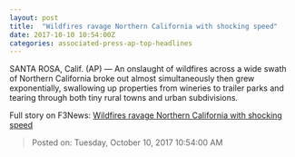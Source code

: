 ```yaml
---
layout: post
title:  "Wildfires ravage Northern California with shocking speed"
date: 2017-10-10 10:54:00Z
categories: associated-press-ap-top-headlines
---
```


SANTA ROSA, Calif. (AP) — An onslaught of wildfires across a wide swath of Northern California broke out almost simultaneously then grew exponentially, swallowing up properties from wineries to trailer parks and tearing through both tiny rural towns and urban subdivisions.


Full story on F3News: [Wildfires ravage Northern California with shocking speed](http://www.f3nws.com/n/2ajzrC)

> Posted on: Tuesday, October 10, 2017 10:54:00 AM
